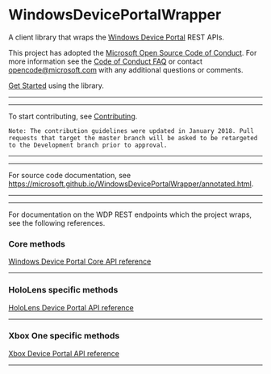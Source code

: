 # WindowsDevicePortalWrapper
A client library that wraps the [Windows Device Portal](https://msdn.microsoft.com/windows/uwp/debug-test-perf/device-portal) REST APIs.

This project has adopted the [Microsoft Open Source Code of Conduct](https://opensource.microsoft.com/codeofconduct/). For more information see the [Code of Conduct FAQ](https://opensource.microsoft.com/codeofconduct/faq/) or contact [opencode@microsoft.com](mailto:opencode@microsoft.com) with any additional questions or comments.

 [Get Started](https://github.com/Microsoft/WindowsDevicePortalWrapper/blob/master/GettingStarted.md) using the library.  

---
---

To start contributing, see [Contributing](https://github.com/Microsoft/WindowsDevicePortalWrapper/blob/master/CONTRIBUTING.md).

```
Note: The contribution guidelines were updated in January 2018. Pull requests that target the master branch will be asked to be retargeted to the Development branch prior to approval.
```

---
---

For source code documentation, see https://microsoft.github.io/WindowsDevicePortalWrapper/annotated.html.

---
---

For documentation on the WDP REST endpoints which the project wraps, see the following references.

### Core methods

[Windows Device Portal Core API reference](https://msdn.microsoft.com/en-us/windows/uwp/debug-test-perf/device-portal-api-core)

---

### HoloLens specific methods

[HoloLens Device Portal API reference](https://developer.microsoft.com/en-us/windows/mixed-reality/device_portal_api_reference)

---

### Xbox One specific methods

[Xbox Device Portal API reference](https://msdn.microsoft.com/en-us/windows/uwp/xbox-apps/reference)

---
